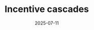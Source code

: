 ---
layout: writing
title: "Incentive cascades"
description: "What do grade inflation, environmental review scores, and philanthropic evaluation all have in common?"
date: "2025-07-11" 
external_only: True 
external_link: "https://www.stepstophaeacia.com/p/incentive-cascades"
status: "published" 
---